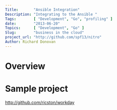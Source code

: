 ```yaml
---
Title:       "Ansible Integration"
Description: "Integrating to the Ansible "
Tags:        [ "Development", "Go", "profiling" ]
date:        "2013-06-20"
Topics:      [ "Development", "Go" ]
Slug:        "business in the cloud"
project_url: "http://github.com/spf13/nitro"
Author: Richard Donovan
---
```


# Overview 

# Sample project 
http://github.com/ricston/workday